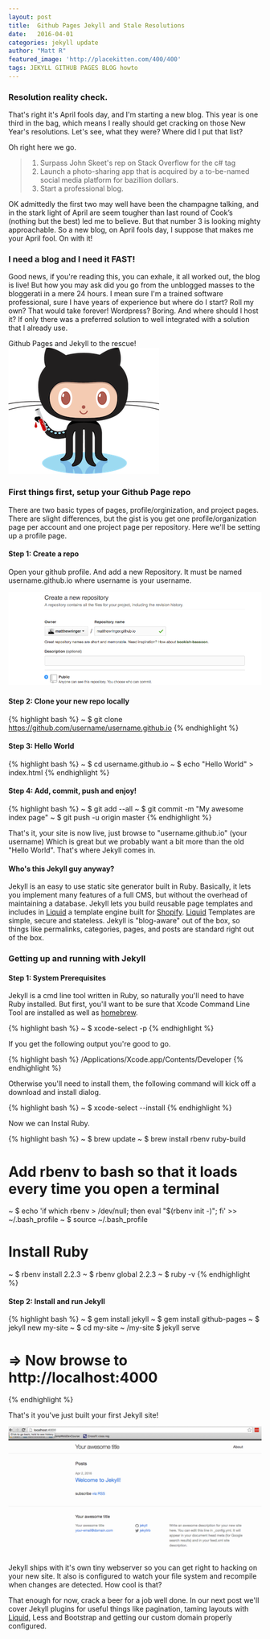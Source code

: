 ```yaml
---
layout: post
title:  Github Pages Jekyll and Stale Resolutions 
date:   2016-04-01 
categories: jekyll update
author: "Matt R"
featured_image: 'http://placekitten.com/400/400'
tags: JEKYLL GITHUB PAGES BLOG howto
---
```


### Resolution reality check.

That's right it's April fools day, and I'm starting a new blog. This year is one third in the bag, which means I really should get cracking on those New Year's resolutions. Let's see, what they were? Where did I put that list? 

Oh right here we go.

> 1. Surpass John Skeet's rep on Stack Overflow for the c# tag
> 2. Launch a photo-sharing app that is acquired by a to-be-named social media platform for bazillion dollars.
> 3. Start a professional blog. 

OK admittedly the first two may well have been the champagne talking, and in the stark light of April are seem tougher than last round of Cook’s (nothing but the best) led me to believe. But that number 3 is looking mighty approachable. So a new blog, on April fools day, I suppose that makes me your April fool. On with it!

### I need a blog and I need it FAST!

Good news, if you're reading this, you can exhale, it all worked out, the blog is live! But how you may ask did you go from the unblogged masses to the bloggerati in a mere 24 hours. I mean sure I'm a trained software professional, sure I have years of experience but where do I start? Roll my own? That would take forever! Wordpress? Boring. And where should I host it? If only there was a preferred solution to well integrated with a solution that I already use.

Github Pages and Jekyll to the rescue! ![jeykll octocat](/images/octojekyll.png)

### First things first, setup your Github Page repo

There are two basic types of pages, profile/orginization, and project pages. There are slight differences, but the gist is you get one profile/organization page per account and one project page per repository. Here we'll be setting up a profile page.

#### Step 1: Create a repo
Open your github profile. And add a new Repository. It must be named username.github.io where username is your username.

<img class="img-thumbnail" src="/images/add-repo.png">

#### Step 2: Clone your new repo locally
{% highlight bash %}
~ $ git clone https://github.com/username/username.github.io
{% endhighlight %}

#### Step 3: Hello World
{% highlight bash %}
~ $ cd username.github.io
~ $ echo "Hello World" > index.html
{% endhighlight %}

#### Step 4: Add, commit, push and enjoy!
{% highlight bash %}
~ $ git add --all
~ $ git commit -m "My awesome index page"
~ $ git push -u origin master
{% endhighlight %}

That's it, your site is now live, just browse to "username.github.io" (your username) Which is great but we probably want a bit more than the old "Hello World". That's where Jekyll comes in. 

#### Who's this Jekyll guy anyway?

Jekyll is an easy to use static site generator built in Ruby. Basically, it lets you implement many features of a full CMS, but without the overhead of maintaining a database. Jekyll lets you build reusable page templates and includes in [Liquid][Liquid] a template engine built for [Shopify](http://www.shopify.com/). [Liquid][Liquid] Templates are simple, secure and stateless. Jekyll is "blog-aware" out of the box, so things like permalinks, categories, pages, and posts are standard right out of the box. 

### Getting up and running with Jekyll

#### Step 1: System Prerequisites
Jekyll is a cmd line tool written in Ruby, so naturally you'll need to have Ruby installed. But first, you'll want to be sure that Xcode Command Line Tool are installed as well as [homebrew](http://brew.sh/). 

{% highlight bash %}
~ $ xcode-select -p
{% endhighlight %}

If you get the following output you're good to go.  

{% highlight bash %}
/Applications/Xcode.app/Contents/Developer
{% endhighlight %}

Otherwise you'll need to install them, the following command will kick off a download and install dialog.
 
{% highlight bash %}
~ $ xcode-select --install
{% endhighlight %}

Now we can Instal Ruby. 

{% highlight bash %}
~ $ brew update
~ $ brew install rbenv ruby-build

# Add rbenv to bash so that it loads every time you open a terminal
~ $ echo 'if which rbenv > /dev/null; then eval "$(rbenv init -)"; fi' >> ~/.bash_profile
~ $ source ~/.bash_profile

# Install Ruby
~ $ rbenv install 2.2.3
~ $ rbenv global 2.2.3
~ $ ruby -v
{% endhighlight %}

#### Step 2: Install and run Jekyll 
{% highlight bash %}
~ $ gem install jekyll
~ $ gem install github-pages
~ $ jekyll new my-site
~ $ cd my-site
~ /my-site $ jekyll serve
# => Now browse to http://localhost:4000
{% endhighlight %}

That's it you've just built your first Jekyll site!


<img class="img-thumbnail" src="/images/yourawesomesite.png">


Jekyll ships with it's own tiny webserver so you can get right to hacking on your new site. It also is configured to watch your file system and recompile when changes are detected. How cool is that?

That enough for now, crack a beer for a job well done. In our next post we'll cover Jekyll plugins for useful things like pagination, taming layouts with [Liquid][Liquid], Less and Bootstrap and getting our custom domain properly configured. 


[Liquid]:https://github.com/Shopify/liquid/wiki